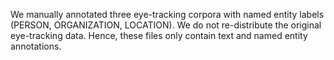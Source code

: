 We manually annotated three eye-tracking corpora with named entity labels (PERSON, ORGANIZATION, LOCATION). We do not re-distribute the original eye-tracking data. Hence, these files only contain text and named entity annotations.
